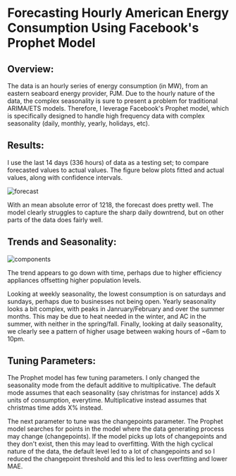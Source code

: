 # Forecasting Hourly American Energy Consumption Using Facebook's Prophet Model
## Overview:
The data is an hourly series of energy consumption (in MW), from an eastern seaboard energy provider, PJM. Due to the hourly nature of the data, the complex seasonality is sure to present a problem for traditional ARIMA/ETS models. Therefore, I leverage Facebook's Prophet model, which is specifically designed to handle high frequency data with complex seasonality (daily, monthly, yearly, holidays, etc). 

## Results:
I use the last 14 days (336 hours) of data as a testing set; to compare forecasted values to actual values. The figure below plots fitted and actual values, along with confidence intervals.

![forecast](https://user-images.githubusercontent.com/52394699/181165620-c63f9f82-a414-46c1-9b48-c11ebf0c24cb.png)

With an mean absolute error of 1218, the forecast does pretty well. The model clearly struggles to capture the sharp daily downtrend, but on other parts of the data does fairly well. 

## Trends and Seasonality:
![components](https://user-images.githubusercontent.com/52394699/181166590-45197bf5-d8f7-43f0-ac96-9e30cbb02138.png)

The trend appears to go down with time, perhaps due to higher efficiency appliances offsetting higher population levels.

Looking at weekly seasonality, the lowest consumption is on saturdays and sundays, perhaps due to businesses not being open. Yearly seasonality looks a bit complex, with peaks in Janruary/February and over the summer months. This may be due to heat needed in the winter, and AC in the summer, with neither in the spring/fall. Finally, looking at daily seasonality, we clearly see a pattern of higher usage between waking hours of ~6am to 10pm. 
## Tuning Parameters:
The Prophet model has few tuning parameters. I only changed the seasonality mode from the default additive to multiplicative. The default mode assumes that each seasonality (say christmas for instance) adds X units of consumption, everytime. Multiplicative instead assumes that christmas time adds X% instead.

The next parameter to tune was the changepoints parameter. The Prophet model searches for points in the model where the data generating process may change (changepoints). If the model picks up lots of changepoints and they don't exist, then this may lead to overfitting. With the high cyclical nature of the data, the default level led to a lot of changepoints and so I reduced the changepoint threshold and this led to less overfitting and lower MAE. 
